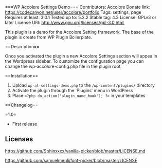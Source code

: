 ===WP Accolore Settings Demo===
Contributors: Accolore
Donate link: https://codecanyon.net/user/accolore/portfolio
Tags: settings, page
Requires at least: 3.0.1
Tested up to: 5.2.2
Stable tag: 4.3
License: GPLv3 or later
License URI: http://www.gnu.org/licenses/gpl-3.0.html

This plugin is a demo for the Accolore Setting framework. The base of the plugin is create from WP Plugin Boilerplate.

==Description==

Once you activated the plugin a new Accolore Settings section will appea in the Wordpress sidebar.
To customize the configuration page you can change the wp-accolore-config.php file in the plugin root.

==Installation==

1. Upload `wp-al-settings-demo.php` to the `/wp-content/plugins/` directory
1. Activate the plugin through the 'Plugins' menu in WordPress
1. Place `<?php do_action('plugin_name_hook'); ?>` in your templates

==Changelog==

=1.0=
* First release

Licenses
--------

https://github.com/Sphinxxxx/vanilla-picker/blob/master/LICENSE.md

https://github.com/samuelmeuli/font-picker/blob/master/LICENSE